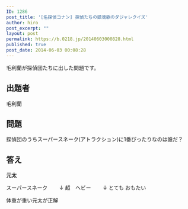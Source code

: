 ```yaml
---
ID: 1286
post_title: '[名探偵コナン] 探偵たちの鎮魂歌のダジャレクイズ'
author: hiro
post_excerpt: ""
layout: post
permalink: https://b.0218.jp/20140603000828.html
published: true
post_date: 2014-06-03 00:08:28
---
```

毛利蘭が探偵団たちに出した問題です。
<!--more-->
<h2>出題者</h2>
毛利蘭

<h2>問題</h2>
探偵団のうちスーパースネーク(アトラクション)に1番ぴったりなのは誰だ？

<h2>答え</h2>
<strong>元太</strong>

スーパースネーク
　　↓
超　ヘビー
　　↓
とても おもたい
 
体重が重い元太が正解